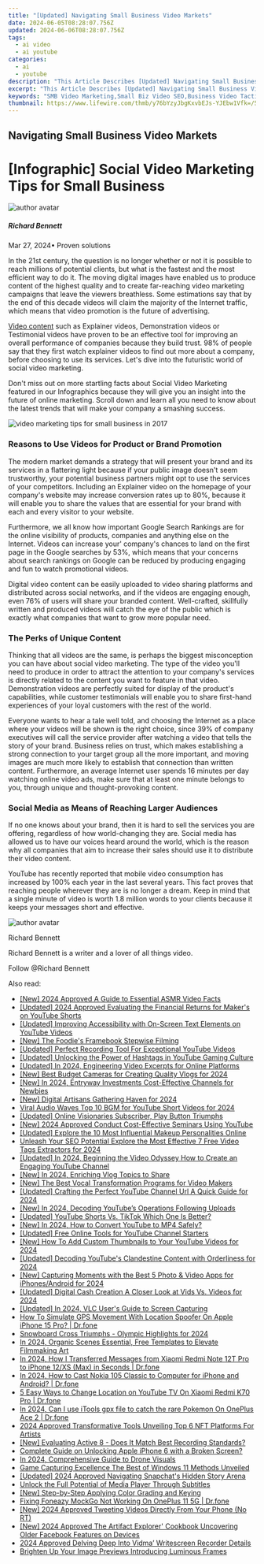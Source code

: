 ```yaml
---
title: "[Updated] Navigating Small Business Video Markets"
date: 2024-06-05T08:28:07.756Z
updated: 2024-06-06T08:28:07.756Z
tags:
  - ai video
  - ai youtube
categories:
  - ai
  - youtube
description: "This Article Describes [Updated] Navigating Small Business Video Markets"
excerpt: "This Article Describes [Updated] Navigating Small Business Video Markets"
keywords: "SMB Video Marketing,Small Biz Video SEO,Business Video Tactics,Niche Business Promo,Marketing Videos Small,Video Growth Strategies,Local Business Media"
thumbnail: https://www.lifewire.com/thmb/y76bYzyJbgKxvbEJs-YJEbw1Vfk=/540x405/filters:no_upscale():max_bytes(150000):strip_icc()/PS5-Slim-Wide-fe2f63e3b1cf443a81fed71f109aacd0.jpg
---
```


## Navigating Small Business Video Markets

# \[Infographic\] Social Video Marketing Tips for Small Business

![author avatar](https://images.wondershare.com/filmora/article-images/richard-bennett.jpg)

##### Richard Bennett

 Mar 27, 2024• Proven solutions

In the 21st century, the question is no longer whether or not it is possible to reach millions of potential clients, but what is the fastest and the most efficient way to do it. The moving digital images have enabled us to produce content of the highest quality and to create far-reaching video marketing campaigns that leave the viewers breathless. Some estimations say that by the end of this decade videos will claim the majority of the Internet traffic, which means that video promotion is the future of advertising.

[Video content](https://www.pointvisible.com/blog/video-marketing/) such as Explainer videos, Demonstration videos or Testimonial videos have proven to be an effective tool for improving an overall performance of companies because they build trust. 98% of people say that they first watch explainer videos to find out more about a company, before choosing to use its services. Let's dive into the futuristic world of social video marketing.

Don't miss out on more startling facts about Social Video Marketing featured in our Infographics because they will give you an insight into the future of online marketing. Scroll down and learn all you need to know about the latest trends that will make your company a smashing success.

![video marketing tips for small business in 2017](https://images.wondershare.com/filmora/article-images/video-marketing-tips-for-small-business-in-2017.jpg)

### Reasons to Use Videos for Product or Brand Promotion

The modern market demands a strategy that will present your brand and its services in a flattering light because if your public image doesn't seem trustworthy, your potential business partners might opt to use the services of your competitors. Including an Explainer video on the homepage of your company's website may increase conversion rates up to 80%, because it will enable you to share the values that are essential for your brand with each and every visitor to your website.

Furthermore, we all know how important Google Search Rankings are for the online visibility of products, companies and anything else on the Internet. Videos can increase your' company's chances to land on the first page in the Google searches by 53%, which means that your concerns about search rankings on Google can be reduced by producing engaging and fun to watch promotional videos.

Digital video content can be easily uploaded to video sharing platforms and distributed across social networks, and if the videos are engaging enough, even 76% of users will share your branded content. Well-crafted, skillfully written and produced videos will catch the eye of the public which is exactly what companies that want to grow more popular need.

### The Perks of Unique Content

Thinking that all videos are the same, is perhaps the biggest misconception you can have about social video marketing. The type of the video you'll need to produce in order to attract the attention to your company's services is directly related to the content you want to feature in that video. Demonstration videos are perfectly suited for display of the product's capabilities, while customer testimonials will enable you to share first-hand experiences of your loyal customers with the rest of the world.

Everyone wants to hear a tale well told, and choosing the Internet as a place where your videos will be shown is the right choice, since 39% of company executives will call the service provider after watching a video that tells the story of your brand. Business relies on trust, which makes establishing a strong connection to your target group all the more important, and moving images are much more likely to establish that connection than written content. Furthermore, an average Internet user spends 16 minutes per day watching online video ads, make sure that at least one minute belongs to you, through unique and thought-provoking content.

### Social Media as Means of Reaching Larger Audiences

If no one knows about your brand, then it is hard to sell the services you are offering, regardless of how world-changing they are. Social media has allowed us to have our voices heard around the world, which is the reason why all companies that aim to increase their sales should use it to distribute their video content.

YouTube has recently reported that mobile video consumption has increased by 100% each year in the last several years. This fact proves that reaching people wherever they are is no longer a dream. Keep in mind that a single minute of video is worth 1.8 million words to your clients because it keeps your messages short and effective.

![author avatar](https://images.wondershare.com/filmora/article-images/richard-bennett.jpg)

Richard Bennett

Richard Bennett is a writer and a lover of all things video.

Follow @Richard Bennett

<span class="atpl-alsoreadstyle">Also read:</span>
<div><ul>
<li><a href="https://facebook-video-footage.techidaily.com/new-2024-approved-a-guide-to-essential-asmr-video-facts/"><u>[New] 2024 Approved  A Guide to Essential ASMR Video Facts</u></a></li>
<li><a href="https://facebook-video-footage.techidaily.com/updated-2024-approved-evaluating-the-financial-returns-for-makers-on-youtube-shorts/"><u>[Updated] 2024 Approved  Evaluating the Financial Returns for Maker's on YouTube Shorts</u></a></li>
<li><a href="https://facebook-video-footage.techidaily.com/updated-improving-accessibility-with-on-screen-text-elements-on-youtube-videos/"><u>[Updated] Improving Accessibility with On-Screen Text Elements on YouTube Videos</u></a></li>
<li><a href="https://facebook-video-footage.techidaily.com/new-the-foodies-framebook-stepwise-filming/"><u>[New] The Foodie's Framebook  Stepwise Filming</u></a></li>
<li><a href="https://facebook-video-footage.techidaily.com/updated-perfect-recording-tool-for-exceptional-youtube-videos/"><u>[Updated] Perfect Recording Tool  For Exceptional YouTube Videos</u></a></li>
<li><a href="https://facebook-video-footage.techidaily.com/updated-unlocking-the-power-of-hashtags-in-youtube-gaming-culture/"><u>[Updated] Unlocking the Power of Hashtags in YouTube Gaming Culture</u></a></li>
<li><a href="https://facebook-video-footage.techidaily.com/updated-in-2024-engineering-video-excerpts-for-online-platforms/"><u>[Updated] In 2024, Engineering Video Excerpts for Online Platforms</u></a></li>
<li><a href="https://facebook-video-footage.techidaily.com/new-best-budget-cameras-for-creating-quality-vlogs-for-2024/"><u>[New] Best Budget Cameras for Creating Quality Vlogs for 2024</u></a></li>
<li><a href="https://facebook-video-footage.techidaily.com/new-in-2024-entryway-investments-cost-effective-channels-for-newbies/"><u>[New] In 2024, Entryway Investments  Cost-Effective Channels for Newbies</u></a></li>
<li><a href="https://facebook-video-footage.techidaily.com/new-digital-artisans-gathering-haven-for-2024/"><u>[New] Digital Artisans Gathering Haven for 2024</u></a></li>
<li><a href="https://facebook-video-footage.techidaily.com/viral-audio-waves-top-10-bgm-for-youtube-short-videos-for-2024/"><u>Viral Audio Waves  Top 10 BGM for YouTube Short Videos for 2024</u></a></li>
<li><a href="https://facebook-video-footage.techidaily.com/updated-online-visionaries-subscriber-play-button-triumphs/"><u>[Updated] Online Visionaries  Subscriber, Play Button Triumphs</u></a></li>
<li><a href="https://facebook-video-footage.techidaily.com/new-2024-approved-conduct-cost-effective-seminars-using-youtube/"><u>[New] 2024 Approved  Conduct Cost-Effective Seminars Using YouTube</u></a></li>
<li><a href="https://facebook-video-footage.techidaily.com/updated-explore-the-10-most-influential-makeup-personalities-online/"><u>[Updated] Explore the 10 Most Influential Makeup Personalities Online</u></a></li>
<li><a href="https://facebook-video-footage.techidaily.com/unleash-your-seo-potential-explore-the-most-effective-7-free-video-tags-extractors-for-2024/"><u>Unleash Your SEO Potential  Explore the Most Effective 7 Free Video Tags Extractors for 2024</u></a></li>
<li><a href="https://facebook-video-footage.techidaily.com/updated-in-2024-beginning-the-video-odyssey-how-to-create-an-engaging-youtube-channel/"><u>[Updated] In 2024, Beginning the Video Odyssey  How to Create an Engaging YouTube Channel</u></a></li>
<li><a href="https://facebook-video-footage.techidaily.com/new-in-2024-enriching-vlog-topics-to-share/"><u>[New] In 2024, Enriching Vlog Topics to Share</u></a></li>
<li><a href="https://facebook-video-footage.techidaily.com/new-the-best-vocal-transformation-programs-for-video-makers/"><u>[New] The Best Vocal Transformation Programs for Video Makers</u></a></li>
<li><a href="https://facebook-video-footage.techidaily.com/updated-crafting-the-perfect-youtube-channel-url-a-quick-guide-for-2024/"><u>[Updated] Crafting the Perfect YouTube Channel Url  A Quick Guide for 2024</u></a></li>
<li><a href="https://facebook-video-footage.techidaily.com/new-in-2024-decoding-youtubes-operations-following-uploads/"><u>[New] In 2024, Decoding YouTube’s Operations Following Uploads</u></a></li>
<li><a href="https://facebook-video-footage.techidaily.com/updated-youtube-shorts-vs-tiktok-which-one-is-better/"><u>[Updated] YouTube Shorts Vs. TikTok  Which One Is Better?</u></a></li>
<li><a href="https://facebook-video-footage.techidaily.com/new-in-2024-how-to-convert-youtube-to-mp4-safely/"><u>[New] In 2024, How to Convert YouTube to MP4 Safely?</u></a></li>
<li><a href="https://facebook-video-footage.techidaily.com/updated-free-online-tools-for-youtube-channel-starters/"><u>[Updated] Free Online Tools for YouTube Channel Starters</u></a></li>
<li><a href="https://facebook-video-footage.techidaily.com/new-how-to-add-custom-thumbnails-to-your-youtube-videos-for-2024/"><u>[New] How To Add Custom Thumbnails to Your YouTube Videos for 2024</u></a></li>
<li><a href="https://facebook-video-footage.techidaily.com/updated-decoding-youtubes-clandestine-content-with-orderliness-for-2024/"><u>[Updated] Decoding YouTube's Clandestine Content with Orderliness for 2024</u></a></li>
<li><a href="https://facebook-video-footage.techidaily.com/new-capturing-moments-with-the-best-5-photo-and-video-apps-for-iphonesandroid-for-2024/"><u>[New] Capturing Moments with the Best 5 Photo & Video Apps for iPhones/Android for 2024</u></a></li>
<li><a href="https://facebook-video-footage.techidaily.com/updated-digital-cash-creation-a-closer-look-at-vids-vs-videos-for-2024/"><u>[Updated] Digital Cash Creation  A Closer Look at Vids Vs. Videos for 2024</u></a></li>
<li><a href="https://video-capture.techidaily.com/updated-in-2024-vlc-users-guide-to-screen-capturing/"><u>[Updated] In 2024, VLC User's Guide to Screen Capturing</u></a></li>
<li><a href="https://fake-location.techidaily.com/how-to-simulate-gps-movement-with-location-spoofer-on-apple-iphone-15-pro-drfone-by-drfone-virtual-ios/"><u>How To Simulate GPS Movement With Location Spoofer On Apple iPhone 15 Pro? | Dr.fone</u></a></li>
<li><a href="https://extra-guidance.techidaily.com/snowboard-cross-triumphs-olympic-highlights-for-2024/"><u>Snowboard Cross Triumphs - Olympic Highlights for 2024</u></a></li>
<li><a href="https://extra-guidance.techidaily.com/in-2024-organic-scenes-essential-free-templates-to-elevate-filmmaking-art/"><u>In 2024, Organic Scenes  Essential, Free Templates to Elevate Filmmaking Art</u></a></li>
<li><a href="https://android-transfer.techidaily.com/in-2024-how-i-transferred-messages-from-xiaomi-redmi-note-12t-pro-to-iphone-12xs-max-in-seconds-drfone-by-drfone-transfer-from-android-transfer-from-android/"><u>In 2024, How I Transferred Messages from Xiaomi Redmi Note 12T Pro to iPhone 12/XS (Max) in Seconds | Dr.fone</u></a></li>
<li><a href="https://screen-mirror.techidaily.com/in-2024-how-to-cast-nokia-105-classic-to-computer-for-iphone-and-android-drfone-by-drfone-android/"><u>In 2024, How to Cast Nokia 105 Classic to Computer for iPhone and Android? | Dr.fone</u></a></li>
<li><a href="https://location-fake.techidaily.com/5-easy-ways-to-change-location-on-youtube-tv-on-xiaomi-redmi-k70-pro-drfone-by-drfone-virtual-android/"><u>5 Easy Ways to Change Location on YouTube TV On Xiaomi Redmi K70 Pro | Dr.fone</u></a></li>
<li><a href="https://android-pokemon-go.techidaily.com/in-2024-can-i-use-itools-gpx-file-to-catch-the-rare-pokemon-on-oneplus-ace-2-drfone-by-drfone-virtual-android/"><u>In 2024, Can I use iTools gpx file to catch the rare Pokemon On OnePlus Ace 2 | Dr.fone</u></a></li>
<li><a href="https://some-skills.techidaily.com/2024-approved-transformative-tools-unveiling-top-6-nft-platforms-for-artists/"><u>2024 Approved  Transformative Tools  Unveiling Top 6 NFT Platforms For Artists</u></a></li>
<li><a href="https://screen-capture.techidaily.com/new-evaluating-active-8-does-it-match-best-recording-standards/"><u>[New] Evaluating Active 8 - Does It Match Best Recording Standards?</u></a></li>
<li><a href="https://ios-unlock.techidaily.com/complete-guide-on-unlocking-apple-iphone-6-with-a-broken-screen-by-drfone-ios/"><u>Complete Guide on Unlocking Apple iPhone 6 with a Broken Screen?</u></a></li>
<li><a href="https://extra-resources.techidaily.com/in-2024-comprehensive-guide-to-drone-visuals/"><u>In 2024, Comprehensive Guide to Drone Visuals</u></a></li>
<li><a href="https://screen-capture.techidaily.com/game-capturing-excellence-the-best-of-windows-11-methods-unveiled/"><u>Game Capturing Excellence  The Best of Windows 11 Methods Unveiled</u></a></li>
<li><a href="https://snapchat-videos.techidaily.com/updated-2024-approved-navigating-snapchats-hidden-story-arena/"><u>[Updated] 2024 Approved  Navigating Snapchat's Hidden Story Arena</u></a></li>
<li><a href="https://extra-resources.techidaily.com/unlock-the-full-potential-of-media-player-through-subtitles/"><u>Unlock the Full Potential of Media Player Through Subtitles</u></a></li>
<li><a href="https://youtube-stream.techidaily.com/new-step-by-step-applying-color-grading-and-keying/"><u>[New] Step-by-Step  Applying Color Grading and Keying</u></a></li>
<li><a href="https://fake-location.techidaily.com/fixing-foneazy-mockgo-not-working-on-oneplus-11-5g-drfone-by-drfone-virtual-android/"><u>Fixing Foneazy MockGo Not Working On OnePlus 11 5G | Dr.fone</u></a></li>
<li><a href="https://twitter-videos.techidaily.com/new-2024-approved-tweeting-videos-directly-from-your-phone-no-rt/"><u>[New] 2024 Approved  Tweeting Videos Directly From Your Phone (No RT)</u></a></li>
<li><a href="https://facebook-clips.techidaily.com/new-2024-approved-the-artifact-explorer-cookbook-uncovering-older-facebook-features-on-devices/"><u>[New] 2024 Approved  The Artifact Explorer' Cookbook  Uncovering Older Facebook Features on Devices</u></a></li>
<li><a href="https://on-screen-recording.techidaily.com/2024-approved-delving-deep-into-vidma-writescreen-recorder-details/"><u>2024 Approved  Delving Deep Into Vidma’ Writescreen Recorder Details</u></a></li>
<li><a href="https://youtube-clips.techidaily.com/brighten-up-your-image-previews-introducing-luminous-frames/"><u>Brighten Up Your Image Previews  Introducing Luminous Frames</u></a></li>
</ul></div>

<ins class="adsbygoogle"
      style="display:block"
      data-ad-client="ca-pub-7571918770474297"
      data-ad-slot="8358498916"
      data-ad-format="auto"
      data-full-width-responsive="true"></ins>